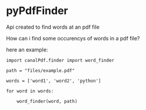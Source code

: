 pyPdfFinder
===========
Api created to find words at an pdf file

How can i find some occurencys of words in a pdf file?

here an example:

    import canalPdf.finder import word_finder
    
    path = "files/example.pdf"
    
    words = ['word1', 'word2', 'python']
    
    for word in words:
    
    	word_finder(word, path)

